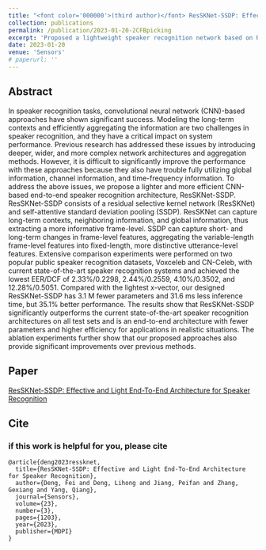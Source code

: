 ```yaml
---
title: "<font color='000000'>(third author)</font> ResSKNet-SSDP: Effective and Light End-To-End Architecture for Speaker Recognition"
collection: publications
permalink: /publication/2023-01-20-2CFBpicking
excerpt: 'Proposed a lightweight speaker recognition network based on ResNet.'
date: 2023-01-20
venue: 'Sensors'
# paperurl: ''
---
```


## Abstract

In speaker recognition tasks, convolutional neural network (CNN)-based approaches have shown significant success. Modeling the long-term contexts and efficiently aggregating the information are two challenges in speaker recognition, and they have a critical impact on system performance. Previous research has addressed these issues by introducing deeper, wider, and more complex network architectures and aggregation methods. However, it is difficult to significantly improve the performance with these approaches because they also have trouble fully utilizing global information, channel information, and time-frequency information. To address the above issues, we propose a lighter and more efficient CNN-based end-to-end speaker recognition architecture, ResSKNet-SSDP. ResSKNet-SSDP consists of a residual selective kernel network (ResSKNet) and self-attentive standard deviation pooling (SSDP). ResSKNet can capture long-term contexts, neighboring information, and global information, thus extracting a more informative frame-level. SSDP can capture short- and long-term changes in frame-level features, aggregating the variable-length frame-level features into fixed-length, more distinctive utterance-level features. Extensive comparison experiments were performed on two popular public speaker recognition datasets, Voxceleb and CN-Celeb, with current state-of-the-art speaker recognition systems and achieved the lowest EER/DCF of 2.33%/0.2298, 2.44%/0.2559, 4.10%/0.3502, and 12.28%/0.5051. Compared with the lightest x-vector, our designed ResSKNet-SSDP has 3.1 M fewer parameters and 31.6 ms less inference time, but 35.1% better performance. The results show that ResSKNet-SSDP significantly outperforms the current state-of-the-art speaker recognition architectures on all test sets and is an end-to-end architecture with fewer parameters and higher efficiency for applications in realistic situations. The ablation experiments further show that our proposed approaches also provide significant improvements over previous methods.

## Paper

[ResSKNet-SSDP: Effective and Light End-To-End Architecture for Speaker Recognition](https://www.mdpi.com/1424-8220/23/3/1203)


## Cite


### if this work is helpful for you, please cite

```
@article{deng2023ressknet,
  title={ResSKNet-SSDP: Effective and Light End-To-End Architecture for Speaker Recognition},
  author={Deng, Fei and Deng, Lihong and Jiang, Peifan and Zhang, Gexiang and Yang, Qiang},
  journal={Sensors},
  volume={23},
  number={3},
  pages={1203},
  year={2023},
  publisher={MDPI}
}
````

